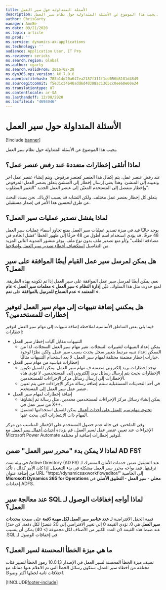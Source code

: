 ```yaml
---
title: الأسئلة المتداولة حول سير العمل
description: يجيب هذا الموضوع عن الأسئلة المتداولة حول نظام سير العمل.
author: ChrisGarty
manager: AnnBe
ms.date: 09/21/2020
ms.topic: article
ms.prod: ''
ms.service: dynamics-ax-applications
ms.technology: ''
audience: Application User, IT Pro
ms.reviewer: sericks
ms.search.region: Global
ms.author: cgarty
ms.search.validFrom: 2016-02-28
ms.dyn365.ops.version: AX 7.0.0
ms.openlocfilehash: 785b14d20a647ea2187f311f1cd056b8181d4849
ms.sourcegitcommit: f5e31c34640add6d40308ac1365cc0ee60e60e24
ms.translationtype: HT
ms.contentlocale: ar-SA
ms.lasthandoff: 12/08/2020
ms.locfileid: "4694046"
---
```

# <a name="workflow-faq"></a>الأسئلة المتداولة حول سير العمل

[!include [banner](../includes/banner.md)]

يجيب هذا الموضوع عن الأسئلة المتداولة حول نظام سير العمل.

## <a name="why-are-multiple-notifications-received-when-a-work-item-is-rejected"></a>لماذا أتلقى إخطارات متعددة عند رفض عنصر عمل؟
عند رفض عنصر عمل، يتم إكمال هذا العنصر كعنصر مرفوض. ويتم إنشاء عنصر عمل آخر وتعيينه إلى المنشئ. وهذا يعني إرسال إخطار إلى المنشئ يتعلق بعنصر العمل المرفوض وإخطار منفصل إلى المستخدم المعيّن إلى عنصر العمل الجديد "التغيير المطلوب‬". 

يتعلق كل إخطار بعنصر عمل مختلف، ولكن التشابه قد يسبب الإرباك. نحن بصدد البحث عن طرق لتحسين هذا الأمر في إصدار مستقبلي.

## <a name="why-are-my-workflow-exports-failing"></a>لماذا يفشل تصدير عمليات سير العمل؟
يوجد حاليًا قيد في ميزة تصدير عمليات سير العمل يمنع تجاوز أسماء عمليات سير العمل 48 حرفًا. قد يؤدي استخدام اسم أطول من 48 حرفًا إلى ظهور الخطأ "فشل الخادم في مصادقة الطلب" و/أو منع تصدير ملف بدون نوع ملف. يوفر منشور المدونة التالي المزيد من التفاصيل [استكشاف أخطاء تصدير سير العمل وإصلاحها](https://community.dynamics.com/ax/b/elandaxdynamicsaxupgradesanddevelopment/archive/2019/04/10/workflow-export-troubleshooting).

## <a name="can-the-submitter-of-a-workflow-also-approve-the-workflow"></a>هل يمكن لمرسل سير عمل القيام أيضًا الموافقة على سير العمل؟
نعم، يمكن أيضًا لمرسل سير عمل الموافقة على سير العمل إذا تم تكوينه بهذه الطريقة. لمنع حدوث مثل هذا السلوك، عيِّن **إدارة النظام > سير العمل > معلمات سير العمل > عام > المعتمد > عدم السماح للمرسِل بالموافقة‬** على **نعم**.

## <a name="can-i-add-alerts-to-workflows-to-provide-notifications-to-users"></a>هل يمكنني إضافة تنبيهات إلى مهام سير العمل لتوفير إخطارات للمستخدمين؟
فيما يلي بعض المناطق الأساسية لملاحظة إضافة تنبيهات إلى مهام سير العمل لتوفير إخطارات:
- التنبيهات مقابل آليات إخطار سير العمل
    - يمكن إعداد التنبيهات لتغييرات السجلات. تغير مهام سير العمل السجلات، لذا من الممكن إعداد تنبيه مرتبط بتغيير سجل يحدث بسبب سير عمل. ولكن نظرًا لوجود خيارات إخطار مضمنة مختلفة لمهام سير العمل، لا يعد استخدام التنبيهات مثاليًا.
- إخطارات قياسية من مهام سير العمل 
    - توجد إخطارات بريد إلكتروني مضمنة ف مهام سير العمل. يمكن للعميل تكوين الإخطارات بحيث يتم إرسال رسائل بريد إلكتروني إلى المستخدمين. لا تؤدي هذه الإخطارات إلى إرسال رسائل مركز الإجراءات للمستخدمين.
    - في أحد التحديثات المستقبلية ستتم إضافة رسالة مركز الإجراءات حتى يتم تعيين عنصر عمل سير العمل إلى المستخدم. 
- إضافة إخطارات لمهام سير العمل
    - يمكن إنشاء رسائل مركز الإجراءات لمستخدمين محددين، مثل رسالة تم إنشاؤها من سير عمل في X++.
    - [تحتوي مهام سير العمل على أحداث أعمال](https://docs.microsoft.com/dynamics365/unified-operations/dev-itpro/business-events/business-events-workflow) يمكن للعميل استخدامها لتشغيل المهام ذات الإشعارات التي يبحث عنها.   

وفي الملخص، في حالة عدم حصول المستخدم على الإخطار المناسب من مركز الإجراءات عند تعيين عنصر عمل لسير العمل، قم بزيادة [أحداث أعمال سير العمل](https://docs.microsoft.com/dynamics365/unified-operations/dev-itpro/business-events/business-events-workflow) مع Microsoft Power Automate لتوفير إخطارات إضافية أو مختلفة.

## <a name="why-is-workflow-editor-not-able-to-start-under-ad-fs"></a>لماذا لا يمكن بدء "محرر سير العمل" ضمن AD FS؟
عند التشغيل ضمن ‏‫خدمات الأمان المشترك لـ Active Directory (AD FS)‬ في بيئة تمت ترقيتها، فقد يواجه محرر سير العمل مشكلة في بدء التشغيل. إذا كان الأمر كذلك ، تأكد من إضافة عنوان URL "https://dynamicsaxworkfloweditor/" إلى الخاصية **Microsoft Dynamics 365 for Operations محلي - سير العمل - التطبيق الأصلي** في إعدادات ADFS.

## <a name="why-am-i-getting-sql-deadlocks-on-workflow-processing"></a>لماذا أواجه ‏‫إخفاقات الوصول لـ SQL عند معالجة سير العمل؟ 
قيمة الحقل الافتراضية لـ **عدد عناصر سير العمل لكل مهمة دُفعة** على صفحة **‏‫محددات سير العمل‬** هي 0. تؤدي القيمة 0 إلى تغيير الافتراضي إلى 20 عنصرًا لكل دفعة. كن حذرًا عند ضبط هذه القيمة لان العدد الكبير من الأصناف لكل مجموعة (> 40) يمكن أن يتسبب في ‏‫إخفاقات الوصول لـ SQL.

## <a name="what-is-the-workflow-enhanced-error-feature"></a>ما هي ميزة الخطأ المحسنة لسير العمل؟
تضيف ميزة الخطأ المحسنة لسير العمل في الإصدار 10.0.13 رموز الخطأ لتمييز فئات مختلفة من أخطاء سير العمل. ستكون رسائل الخطأ التي تم الاعلام عنها مماثلة مع اختلافات ثانية لجعلها أكثر وضوحًا.


[!INCLUDE[footer-include](../../../includes/footer-banner.md)]
